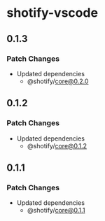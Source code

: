 # shotify-vscode

## 0.1.3

### Patch Changes

- Updated dependencies
  - @shotify/core@0.2.0

## 0.1.2

### Patch Changes

- Updated dependencies
  - @shotify/core@0.1.2

## 0.1.1

### Patch Changes

- Updated dependencies
  - @shotify/core@0.1.1

